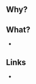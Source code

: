 ## Why?
<!-- Why this code was necessary? What problem(s) is it solving? -->

## What?
* <!-- New method X was built  -->

## Links
* <!-- eg: issue link -->


